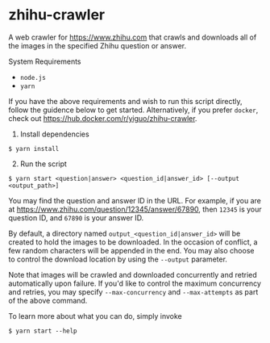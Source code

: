 # zhihu-crawler

A web crawler for https://www.zhihu.com that crawls and downloads all of the images in the specified Zhihu question or answer.

System Requirements
- `node.js`
- `yarn`

If you have the above requirements and wish to run this script directly, follow the guidence below to get started. Alternatively, if you prefer `docker`, check out https://hub.docker.com/r/yiguo/zhihu-crawler.

1) Install dependencies
```
$ yarn install
```
2) Run the script
```
$ yarn start <question|answer> <question_id|answer_id> [--output <output_path>]
```

You may find the question and answer ID in the URL. For example, if you are at https://www.zhihu.com/question/12345/answer/67890, then `12345` is your question ID, and `67890` is your answer ID.

By default, a directory named `output_<question_id|answer_id>` will be created to hold the images to be downloaded. In the occasion of conflict, a few random characters will be appended in the end. You may also choose to control the download location by using the `--output` parameter.

Note that images will be crawled and downloaded concurrently and retried automatically upon failure. If you'd like to control the maximum concurrency and retries, you may specify `--max-concurrency` and `--max-attempts` as part of the above command.

To learn more about what you can do, simply invoke
```
$ yarn start --help
```
